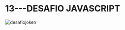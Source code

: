 # 13---DESAFIO JAVASCRIPT

![desafiojoken](https://github.com/Bruhno17/13---DESAFIO/assets/145400660/b407284b-ea58-4a34-b85c-e86109dc8282)
